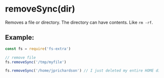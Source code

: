 # removeSync(dir)

Removes a file or directory. The directory can have contents. Like `rm -rf`.

## Example:

```js
const fs = require('fs-extra')

// remove file
fs.removeSync('/tmp/myfile')

fs.removeSync('/home/jprichardson') // I just deleted my entire HOME directory.
```
